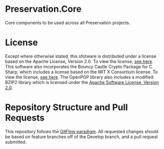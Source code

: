 # Preservation.Core
Core components to be used across all Preservation projects.

# License
Except where otherwise stated, this sfotware is distributed under a license based on the Apache License, Version 2.0. To view the license, [see here](https://github.com/taylorbond/Preservation.Core/blob/master/LICENSE). This software also incorporates the Bouncy Castle Crypto Package for C Sharp, which includes a license based on the MIT X Consortium license. To view the license, [see here](http://www.bouncycastle.org/licence.html). The OpenPGP library also includes a modified BZIP2 library which is licensed under the [Apache Software License, Version 2.0](http://www.apache.org/licenses/). 

# Repository Structure and Pull Requests
This repository follows the [GitFlow paradigm](https://www.atlassian.com/git/tutorials/comparing-workflows/gitflow-workflow). All requested changes should be based on feature branches off of the Develop branch, and a pull request submitted.
